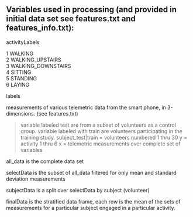 Variables used in processing (and provided in initial data set see features.txt and features_info.txt):
---
activityLabels <br />

  1 WALKING <br />
  2 WALKING_UPSTAIRS<br />
  3 WALKING_DOWNSTAIRS<br />
  4 SITTING<br />
  5 STANDING<br />
  6 LAYING <br />


labels

  measurements of various telemetric data from the smart phone, in 3-dimensions. (see features.txt)
  
>variable labeled test are from a subset of volunteers as a control group. 
>variable labeled with train are volunteers participating in the training study.
>  subject_test|train = volunteers numbered 1 thru 30
>  y = activity 1 thru 6
>  x = telemetric measurements over complete set of variables
  
all_data is the complete data set 

selectData is the subset of all_data filtered for only mean and standard deviation measurements

subjectData is a split over selectData by subject (volunteer)

finalData is the stratified data frame, each row is the mean of the sets of measurements for a 
particular subject engaged in a particular activity.


